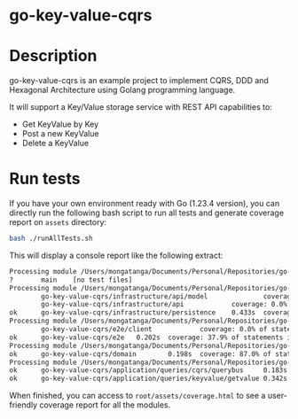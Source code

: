 # go-key-value-cqrs

# Description

go-key-value-cqrs is an example project to implement CQRS, DDD and Hexagonal Architecture using Golang programming language.

It will support a Key/Value storage service with REST API capabilities to:
* Get KeyValue by Key
* Post a new KeyValue
* Delete a KeyValue


# Run tests

If you have your own environment ready with Go (1.23.4 version), you can directly run the following bash script to run 
all tests and generate coverage report on ``assets`` directory:
``` bash
bash ./runAllTests.sh
```

This will display a console report like the following extract:

```bash
Processing module /Users/mongatanga/Documents/Personal/Repositories/go-key-value-cqrs
?       main    [no test files]
Processing module /Users/mongatanga/Documents/Personal/Repositories/go-key-value-cqrs/internal/infrastructure
        go-key-value-cqrs/infrastructure/api/model              coverage: 0.0% of statements
        go-key-value-cqrs/infrastructure/api            coverage: 0.0% of statements
ok      go-key-value-cqrs/infrastructure/persistence    0.433s  coverage: 6.7% of statements in go-key-value-cqrs/...
Processing module /Users/mongatanga/Documents/Personal/Repositories/go-key-value-cqrs/internal/e2e
        go-key-value-cqrs/e2e/client            coverage: 0.0% of statements
ok      go-key-value-cqrs/e2e   0.202s  coverage: 37.9% of statements in go-key-value-cqrs/...
Processing module /Users/mongatanga/Documents/Personal/Repositories/go-key-value-cqrs/internal/domain
ok      go-key-value-cqrs/domain        0.198s  coverage: 87.0% of statements in go-key-value-cqrs/...
Processing module /Users/mongatanga/Documents/Personal/Repositories/go-key-value-cqrs/internal/application
ok      go-key-value-cqrs/application/queries/cqrs/querybus     0.183s  coverage: 88.2% of statements in go-key-value-cqrs/...
ok      go-key-value-cqrs/application/queries/keyvalue/getvalue 0.342s  coverage: 27.5% of statements in go-key-value-cqrs/...
```

When finished, you can access to ```root/assets/coverage.html``` to see a user-friendly coverage report for 
all the modules.
